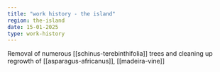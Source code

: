 ```yaml
---
title: "work history - the island"
region: the-island
date: 15-01-2025
type: work-history
---
```


Removal of numerous [[schinus-terebinthifolia]] trees and cleaning up regrowth of [[asparagus-africanus]], [[madeira-vine]]

